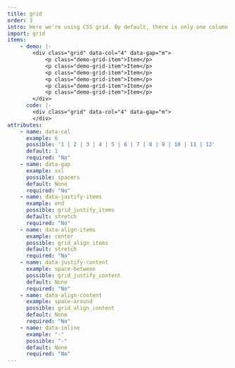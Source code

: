 ```yaml
---
title: grid
order: 3
intro: Here we're using CSS grid. By default, there is only one column and no gap between elements.
import: grid
items:
    - demo: |-
        <div class="grid" data-col="4" data-gap="m">
            <p class="demo-grid-item">Item</p>
            <p class="demo-grid-item">Item</p>
            <p class="demo-grid-item">Item</p>
            <p class="demo-grid-item">Item</p>
            <p class="demo-grid-item">Item</p>
            <p class="demo-grid-item">Item</p>
        </div>
      code: |-
        <div class="grid" data-col="4" data-gap="m">
        </div>
attributes:
    - name: data-col
      example: 6
      possible: '1 | 2 | 3 | 4 | 5 | 6 | 7 | 8 | 9 | 10 | 11 | 12'
      default: 1
      required: "No"
    - name: data-gap
      example: xxl
      possible: spacers
      default: None
      required: "No"
    - name: data-justify-items
      example: end
      possible: grid_justify_items
      default: stretch
      required: "No"
    - name: data-align-items
      example: center
      possible: grid_align_items
      default: stretch
      required: "No"
    - name: data-justify-content
      example: space-between
      possible: grid_justify_content
      default: None
      required: "No"
    - name: data-align-content
      example: space-around
      possible: grid_align_content
      default: None
      required: "No"
    - name: data-inline
      example: "-"
      possible: "-"
      default: None
      required: "No"
---
```

